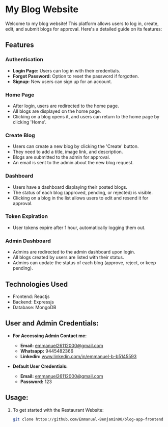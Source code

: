# My Blog Website

Welcome to my blog website! This platform allows users to log in, create, edit, and submit blogs for approval. Here's a detailed guide on its features:

## Features

### Authentication

- **Login Page:** Users can log in with their credentials.
- **Forgot Password:** Option to reset the password if forgotten.
- **Signup:** New users can sign up for an account.

### Home Page

- After login, users are redirected to the home page.
- All blogs are displayed on the home page.
- Clicking on a blog opens it, and users can return to the home page by clicking 'Home'.

### Create Blog

- Users can create a new blog by clicking the 'Create' button.
- They need to add a title, image link, and description.
- Blogs are submitted to the admin for approval.
- An email is sent to the admin about the new blog request.

### Dashboard

- Users have a dashboard displaying their posted blogs.
- The status of each blog (approved, pending, or rejected) is visible.
- Clicking on a blog in the list allows users to edit and resend it for approval.

### Token Expiration

- User tokens expire after 1 hour, automatically logging them out.

### Admin Dashboard

- Admins are redirected to the admin dashboard upon login.
- All blogs created by users are listed with their status.
- Admins can update the status of each blog (approve, reject, or keep pending).

## Technologies Used

- Frontend: Reactjs
- Backend: Expressjs
- Database: MongoDB

## User and Admin Credentials:

- **For Accessing Admin Contact me:**
  - **Email:** emmanuel26112000@gmail.com
  - **Whatsapp:** 9445482366
  - **Linkedin:** www.linkedin.com/in/emmanuel-b-b5145593


- **Default User Credentials:**
  - **Email:** emmanuel26112000@gmail.com
  - **Password:** 123

## Usage:

1. To get started with the Restaurant Website:
   ```bash
   git clone https://github.com/Emmanuel-Benjamin00/blog-app-frontend

